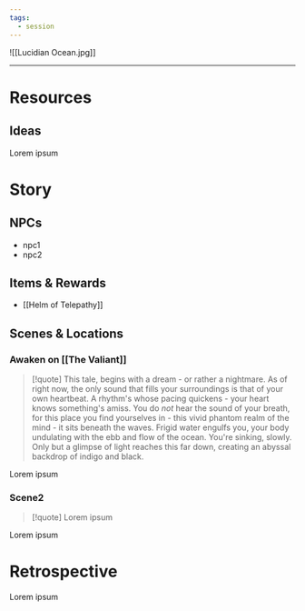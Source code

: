 ```yaml
---
tags:
  - session
---
```

![[Lucidian Ocean.jpg]]

---
# Resources
## Ideas
Lorem ipsum
# Story
## NPCs
- npc1
- npc2
## Items & Rewards
- [[Helm of Telepathy]]
## Scenes & Locations
### Awaken on [[The Valiant]]

>[!quote]
>This tale, begins with a dream - or rather a nightmare. As of right now, the only sound that fills your surroundings is that of your own heartbeat. A rhythm's whose pacing quickens - your heart knows something's amiss.
>You do _not_ hear the sound of your breath, for this place you find yourselves in - this vivid phantom realm of the mind - it sits beneath the waves. Frigid water engulfs you, your body undulating with the ebb and flow of the ocean. You're sinking, slowly.
>Only but a glimpse of light reaches this far down, creating an abyssal backdrop of indigo and black.


Lorem ipsum
### Scene2

>[!quote]
>Lorem ipsum

Lorem ipsum
# Retrospective
Lorem ipsum